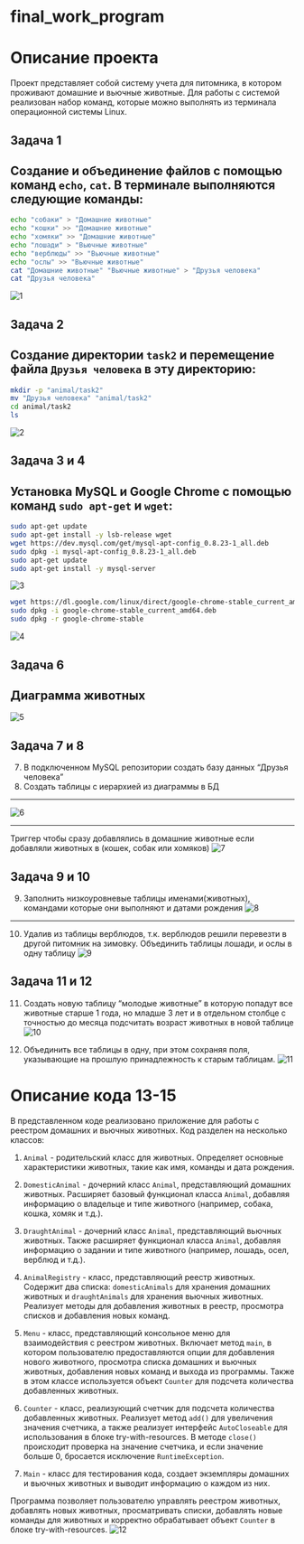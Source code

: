 # final_work_program
# Описание проекта

Проект представляет собой систему учета для питомника, в котором проживают домашние и вьючные животные. Для работы с системой реализован набор команд, которые можно выполнять из терминала операционной системы Linux.

## Задача 1

Создание и объединение файлов с помощью команд `echo`, `cat`. В терминале выполняются следующие команды:
-

```bash
echo "собаки" > "Домашние животные"
echo "кошки" >> "Домашние животные"
echo "хомяки" >> "Домашние животные"
echo "лошади" > "Вьючные животные"
echo "верблюды" >> "Вьючные животные"
echo "ослы" >> "Вьючные животные"
cat "Домашние животные" "Вьючные животные" > "Друзья человека"
cat "Друзья человека"
```
![1](https://github.com/vladborisenko95/Final_work/blob/master/img/1.jpg)

## Задача 2

Создание директории `task2` и перемещение файла `Друзья человека` в эту директорию:
-
```bash
mkdir -p "animal/task2"
mv "Друзья человека" "animal/task2"
cd animal/task2
ls
```
![2](https://github.com/vladborisenko95/Final_work/blob/master/img/2.jpg)

## Задача 3 и 4
Установка MySQL и Google Chrome с помощью команд `sudo apt-get` и `wget`:
-
```bash
sudo apt-get update
sudo apt-get install -y lsb-release wget
wget https://dev.mysql.com/get/mysql-apt-config_0.8.23-1_all.deb
sudo dpkg -i mysql-apt-config_0.8.23-1_all.deb
sudo apt-get update
sudo apt-get install -y mysql-server
```
![3](https://github.com/vladborisenko95/Final_work/blob/master/img/3.jpg)

```bash
wget https://dl.google.com/linux/direct/google-chrome-stable_current_amd64.deb
sudo dpkg -i google-chrome-stable_current_amd64.deb
sudo dpkg -r google-chrome-stable
```
![4](https://github.com/vladborisenko95/Final_work/blob/master/img/4.jpg)

## Задача 6
Диаграмма животных
-
![5](https://github.com/vladborisenko95/Final_work/blob/master/img/5.jpg)

## Задача 7 и 8
7. В подключенном MySQL репозитории создать базу данных “Друзья
   человека”
8. Создать таблицы с иерархией из диаграммы в БД
---
![6](https://github.com/vladborisenko95/Final_work/blob/master/img/6.jpg)

---
Триггер чтобы сразу добавлялись в домашние животные если добавляли животных в (кошек, собак или хомяков)
![7](https://github.com/vladborisenko95/Final_work/blob/master/img/7.jpg)

## Задача 9 и 10
9. Заполнить низкоуровневые таблицы именами(животных), командами
   которые они выполняют и датами рождения
![8](https://github.com/vladborisenko95/Final_work/blob/master/img/8.jpg)

--- 
10.  Удалив из таблицы верблюдов, т.к. верблюдов решили перевезти в другой
     питомник на зимовку. Объединить таблицы лошади, и ослы в одну таблицу
![9](https://github.com/vladborisenko95/Final_work/blob/master/img/9.jpg)

## Задача 11 и 12
11. Создать новую таблицу “молодые животные” в которую попадут все
    животные старше 1 года, но младше 3 лет и в отдельном столбце с точностью
    до месяца подсчитать возраст животных в новой таблице
![10](https://github.com/vladborisenko95/Final_work/blob/master/img/10.jpg)

12. Объединить все таблицы в одну, при этом сохраняя поля, указывающие на
    прошлую принадлежность к старым таблицам.
![11](https://github.com/vladborisenko95/Final_work/blob/master/img/11.jpg)

# Описание кода 13-15

В представленном коде реализовано приложение для работы с реестром домашних и вьючных животных. Код разделен на несколько классов:

1. `Animal` - родительский класс для животных. Определяет основные характеристики животных, такие как имя, команды и дата рождения.

2. `DomesticAnimal` - дочерний класс `Animal`, представляющий домашних животных. Расширяет базовый функционал класса `Animal`, добавляя информацию о владельце и типе животного (например, собака, кошка, хомяк и т.д.).

3. `DraughtAnimal` - дочерний класс `Animal`, представляющий вьючных животных. Также расширяет функционал класса `Animal`, добавляя информацию о задании и типе животного (например, лошадь, осел, верблюд и т.д.).

4. `AnimalRegistry` - класс, представляющий реестр животных. Содержит два списка: `domesticAnimals` для хранения домашних животных и `draughtAnimals` для хранения вьючных животных. Реализует методы для добавления животных в реестр, просмотра списков и добавления новых команд.

5. `Menu` - класс, представляющий консольное меню для взаимодействия с реестром животных. Включает метод `main`, в котором пользователю предоставляются опции для добавления нового животного, просмотра списка домашних и вьючных животных, добавления новых команд и выхода из программы. Также в этом классе используется объект `Counter` для подсчета количества добавленных животных.

6. `Counter` - класс, реализующий счетчик для подсчета количества добавленных животных. Реализует метод `add()` для увеличения значения счетчика, а также реализует интерфейс `AutoCloseable` для использования в блоке try-with-resources. В методе `close()` происходит проверка на значение счетчика, и если значение больше 0, бросается исключение `RuntimeException`.

7. `Main` - класс для тестирования кода, создает экземпляры домашних и вьючных животных и выводит информацию о каждом из них.


Программа позволяет пользователю управлять реестром животных, добавлять новых животных, просматривать списки, добавлять новые команды для животных и корректно обрабатывает объект `Counter` в блоке try-with-resources.
![12](https://github.com/vladborisenko95/Final_work/blob/master/img/12.jpg)